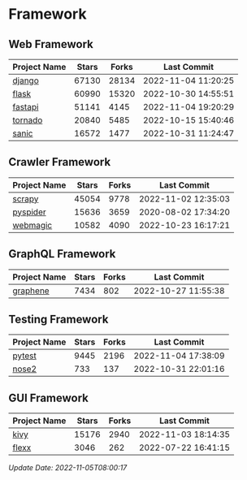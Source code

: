 # Framework

## Web Framework
| Project Name | Stars | Forks | Last Commit |
| ------------ | ----- | ----- | ----------- |
| [django](https://github.com/django/django) | 67130 | 28134 | 2022-11-04 11:20:25 |
| [flask](https://github.com/pallets/flask) | 60990 | 15320 | 2022-10-30 14:55:51 |
| [fastapi](https://github.com/tiangolo/fastapi) | 51141 | 4145 | 2022-11-04 19:20:29 |
| [tornado](https://github.com/tornadoweb/tornado) | 20840 | 5485 | 2022-10-15 15:40:46 |
| [sanic](https://github.com/sanic-org/sanic) | 16572 | 1477 | 2022-10-31 11:24:47 |

## Crawler Framework
| Project Name | Stars | Forks | Last Commit |
| ------------ | ----- | ----- | ----------- |
| [scrapy](https://github.com/scrapy/scrapy) | 45054 | 9778 | 2022-11-02 12:35:03 |
| [pyspider](https://github.com/binux/pyspider) | 15636 | 3659 | 2020-08-02 17:34:20 |
| [webmagic](https://github.com/code4craft/webmagic) | 10582 | 4090 | 2022-10-23 16:17:21 |

## GraphQL Framework
| Project Name | Stars | Forks | Last Commit |
| ------------ | ----- | ----- | ----------- |
| [graphene](https://github.com/graphql-python/graphene) | 7434 | 802 | 2022-10-27 11:55:38 |

## Testing Framework
| Project Name | Stars | Forks | Last Commit |
| ------------ | ----- | ----- | ----------- |
| [pytest](https://github.com/pytest-dev/pytest) | 9445 | 2196 | 2022-11-04 17:38:09 |
| [nose2](https://github.com/nose-devs/nose2) | 733 | 137 | 2022-10-31 22:01:16 |

## GUI Framework
| Project Name | Stars | Forks | Last Commit |
| ------------ | ----- | ----- | ----------- |
| [kivy](https://github.com/kivy/kivy) | 15176 | 2940 | 2022-11-03 18:14:35 |
| [flexx](https://github.com/flexxui/flexx) | 3046 | 262 | 2022-07-22 16:41:15 |

*Update Date: 2022-11-05T08:00:17*